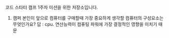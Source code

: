 코드 스타터 캠프 1주차 미션을 위한 저장소입니다.
1. 캠퍼 본인이 앞으로 컴퓨터를 구매할때 가장 중요하게 생각할 컴퓨터의 구성요소는 무엇인가요?
답 : cpu. 연산능력이 컴퓨팅 파워에 가장 결정적인 영향을 미치기 때문
